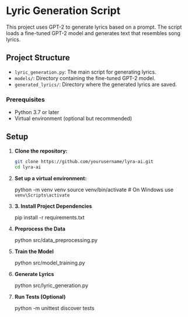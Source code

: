 # Lyric Generation Script

This project uses GPT-2 to generate lyrics based on a prompt. The script loads a fine-tuned GPT-2 model and generates text that resembles song lyrics.

## Project Structure

- `lyric_generation.py`: The main script for generating lyrics.
- `models/`: Directory containing the fine-tuned GPT-2 model.
- `generated_lyrics/`: Directory where the generated lyrics are saved.

### Prerequisites

- Python 3.7 or later
- Virtual environment (optional but recommended)

## Setup

1. **Clone the repository:**

   ```bash
   git clone https://github.com/yourusername/lyra-ai.git
   cd lyra-ai

2. **Set up a virtual environment:**

   python -m venv venv
   source venv/bin/activate  # On Windows use `venv\Scripts\activate`

3. **3. Install Project Dependencies**

   pip install -r requirements.txt

4. **Preprocess the Data**

   python src/data_preprocessing.py

5. **Train the Model**
   
   python src/model_training.py

6. **Generate Lyrics**

   python src/lyric_generation.py

7. **Run Tests (Optional)**

   python -m unittest discover tests
